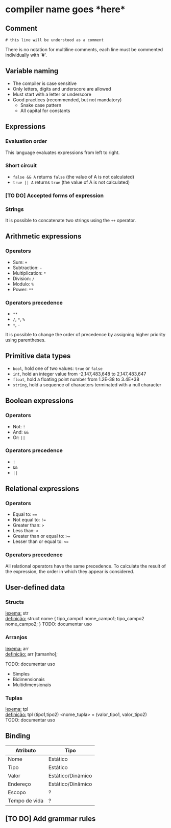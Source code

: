 # compiler name goes \*here\*

## Comment
`# this line will be understood as a comment`

There is no notation for multiline comments, each line must be commented individually with '#'.

## Variable naming
- The compiler is case sensitive
- Only letters, digits and underscore are allowed
- Must start with a letter or underscore
- Good practices (recommended, but not mandatory)
  - Snake case pattern
  - All capital for constants

## Expressions
### Evaluation order
This language evaluates expressions from left to right.

### Short circuit
- `false && A` returns `false` (the value of A is not calculated)
- `true || A` returns `true` (the value of A is not calculated)

### [TO DO] Accepted forms of expression

### Strings
It is possible to concatenate two strings using the `++` operator.

## Arithmetic expressions 
### Operators
- Sum: `+` 
- Subtraction: `-`
- Multiplication: `*`
- Division: `/`
- Modulo: `%`
- Power: `**`

### Operators precedence
- `**`
- `/`, `*`, `%`
- `+`, `-`

It is possible to change the order of precedence by assigning higher priority using parentheses.

## Primitive data types
- `bool`, hold one of two values: `true` or `false`
- `int`, hold an integer value from -2,147,483,648 to 2,147,483,647
- `float`, hold a floating point number from 1.2E-38 to 3.4E+38
- `string`, hold a sequence of characters terminated with a null character

## Boolean expressions 
### Operators
- Not: `!`
- And: `&&`
- Or: `||`

### Operators precedence
- `!`
- `&&`
- `||`

## Relational expressions
### Operators
- Equal to: `==`
- Not equal to: `!=`
- Greater than: `>`
- Less than: `<`
- Greater than or equal to: `>=`
- Lesser than or equal to: `<=`

### Operators precedence
All relational operators have the same precedence. To calculate the result of the expression, the order in which they appear is considered.

<!-- --------------------------- -->
## User-defined data
### Structs
<u>lexema:</u> str <br>
<u>definição:</u> struct nome {
	tipo_campo1 nome_campo1;
	tipo_campo2 nome_campo2;
}
TODO: documentar uso

### Arranjos
<u>lexema:</u> arr <br>
<u>definição:</u>  arr<tipo> <nome>[tamanho];

TODO: documentar uso
- Simples
- Bidimensionais
- Multidimensionais

### Tuplas
<u>lexema:</u> tpl <br>
<u>definição:</u> tpl (tipo1,tipo2) <nome_tupla> = (valor_tipo1, valor_tipo2)
<br>TODO: documentar uso

## Binding
| Atributo      | Tipo               |
|---------------|--------------------|
| Nome          | Estático           |
| Tipo          | Estático           |
| Valor         | Estático/Dinâmico  |
| Endereço      | Estático/Dinâmico  |
| Escopo        | ?                  |
| Tempo de vida | ?                  |


## [TO DO] Add grammar rules
